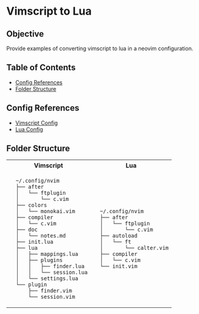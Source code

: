 # Vimscript to Lua

## Objective
Provide examples of converting vimscript to lua in a neovim configuration.

## Table of Contents
- [Config References](#config-references)
- [Folder Structure](#folder-structure)

## Config References
- <a href=
  "https://github.com/DanielTellier/dotfiles/tree/master/nvim/nvim.old">
  Vimscript Config
  </a>
- <a href=
  "https://github.com/DanielTellier/dotfiles/tree/master/nvim">
  Lua Config
  </a>

## Folder Structure
<table>
  <tr>
  <th>Vimscript</th>
  <th>Lua</th>
  </tr>
  <tr>
  <td>
  <code>
  ~/.config/nvim
  ├── after
  │   └── ftplugin
  │       └── c.vim
  ├── colors
  │   └── monokai.vim
  ├── compiler
  │   └── c.vim
  ├── doc
  │   └── notes.md
  ├── init.lua
  ├── lua
  │   ├── mappings.lua
  │   ├── plugins
  │   │   ├── finder.lua
  │   │   └── session.lua
  │   └── settings.lua
  └── plugin
      ├── finder.vim
      └── session.vim
  </code>
  </td>
  <td>
  <code>
  ~/.config/nvim
  ├── after
  │   └── ftplugin
  │       └── c.vim
  ├── autoload
  │   └── ft
  │       └── calter.vim
  ├── compiler
  │   └── c.vim
  └── init.vim
  </code>
  </td>
  </tr>
</table>


